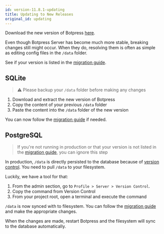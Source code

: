 ```yaml
---
id: version-11.8.1-updating
title: Updating to New Releases
original_id: updating
---
```


Download the new version of Botpress [here](https://botpress.io/download).

Even though Botpress Server has become much more stable, breaking changes still might occur. When they do, resolving them is often as simple as editing config files in the `/data` folder.

See if your version is listed in the [migration guide](../migrate).

## SQLite

> ⚠️ Please backup your `/data` folder before making any changes

1. Download and extract the new version of Botpress
1. Copy the content of your previous `/data` folder
1. Paste the content into the `/data` folder of the new version

You can now follow the [migration guide](../migrate) if needed.

## PostgreSQL

> If you're not running in production or that your version is not listed in the [migration guide](../migrate), you can ignore this step

In production, `/data` is directly persisted to the database because of [version control](advanced/versions). You need to pull `/data` to your filesystem.

Luckily, we have a tool for that:

1. From the admin section, go to `Profile > Server > Version Control`.
1. Copy the command from Version Control
1. From your project root, open a terminal and execute the command

`/data` is now synced with to filesystem. You can follow the [migration guide](../migrate) and make the appropriate changes.

When the changes are made, restart Botpress and the filesystem will sync to the database automatically.
